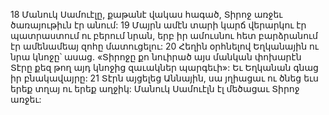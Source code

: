 18 Մանուկ Սամուէլը, քաթանէ վակաս հագած, Տիրոջ առջեւ ծառայութիւն էր անում: 19 Մայրն ամէն տարի կարճ վերարկու էր պատրաստում ու բերում նրան, երբ իր ամուսնու հետ բարձրանում էր ամենամեայ զոհը մատուցելու: 20 Հեղին օրհնելով Եղկանային ու նրա կնոջը՝ ասաց. «Տիրոջը քո նուիրած այս մանկան փոխարէն Տէրը քեզ թող այդ կնոջից զաւակներ պարգեւի»: Եւ Եղկանան գնաց իր բնակավայրը: 21 Տէրն այցելեց Աննային, սա յղիացաւ ու ծնեց եւս երեք տղայ ու երեք աղջիկ:
Մանուկ Սամուէլն էլ մեծացաւ Տիրոջ առջեւ:
